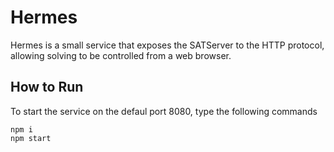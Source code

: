 # Hermes

Hermes is a small service that exposes the SATServer to 
the HTTP protocol, allowing solving to be controlled from a
web browser.

## How to Run

To start the service on the defaul port 8080, type the 
following commands

```
npm i
npm start
```